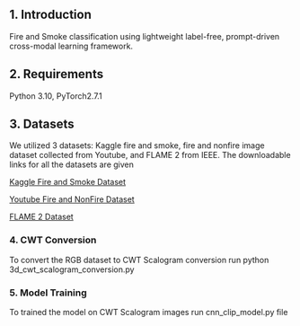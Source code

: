 ## 1. Introduction
Fire and Smoke classification using lightweight label-free, prompt-driven cross-modal learning framework.
## 2. Requirements

Python 3.10, PyTorch2.7.1

## 3. Datasets
We utilized 3 datasets: Kaggle fire and smoke, fire and nonfire image dataset collected from Youtube, and FLAME 2 from IEEE. The downloadable links for all the datasets are given 

[Kaggle Fire and Smoke Dataset](https://drive.google.com/file/d/1L_TOG_sWp4xI9ojwe3YHu46VxmCS5xP8/view?usp=sharing)

[Youtube Fire and NonFire Dataset](https://drive.google.com/file/d/1hka8269BDt-UTmUxmGOAy6KdwABbQK_D/view?usp=sharing)

[FLAME 2 Dataset](https://ieee-dataport.org/open-access/flame-2-fire-detection-and-modeling-aerial-multi-spectral-image-dataset)

### 4. CWT Conversion
To convert the RGB dataset to CWT Scalogram conversion run python 3d_cwt_scalogram_conversion.py

### 5. Model Training
To trained the model on CWT Scalogram images run cnn_clip_model.py file
